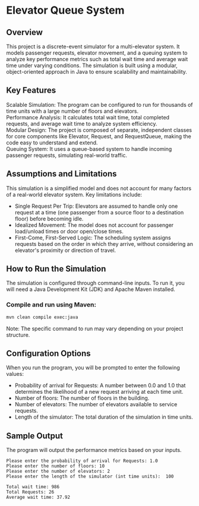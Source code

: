 # Elevator Queue System

## Overview

This project is a discrete-event simulator for a multi-elevator system. It models passenger requests, elevator movement, and a queuing system to analyze key performance metrics such as total wait time and average wait time under varying conditions. The simulation is built using a modular, object-oriented approach in Java to ensure scalability and maintainability.

## Key Features

Scalable Simulation: The program can be configured to run for thousands of time units with a large number of floors and elevators.  
Performance Analysis: It calculates total wait time, total completed requests, and average wait time to analyze system efficiency.  
Modular Design: The project is composed of separate, independent classes for core components like Elevator, Request, and RequestQueue, making the code easy to understand and extend.  
Queuing System: It uses a queue-based system to handle incoming passenger requests, simulating real-world traffic.

## Assumptions and Limitations

This simulation is a simplified model and does not account for many factors of a real-world elevator system. Key limitations include:  
- Single Request Per Trip: Elevators are assumed to handle only one request at a time (one passenger from a source floor to a destination floor) before becoming idle.  
- Idealized Movement: The model does not account for passenger load/unload times or door open/close times.  
- First-Come, First-Served Logic: The scheduling system assigns requests based on the order in which they arrive, without considering an elevator's proximity or direction of travel.

## How to Run the Simulation

The simulation is configured through command-line inputs. To run it, you will need a Java Development Kit (JDK) and Apache Maven installed.

### Compile and run using Maven:

```bash
mvn clean compile exec:java

```

Note: The specific command to run may vary depending on your project structure.

## Configuration Options

When you run the program, you will be prompted to enter the following values:  
- Probability of arrival for Requests: A number between 0.0 and 1.0 that determines the likelihood of a new request arriving at each time unit.  
- Number of floors: The number of floors in the building.  
- Number of elevators: The number of elevators available to service requests.  
- Length of the simulator: The total duration of the simulation in time units.

## Sample Output

The program will output the performance metrics based on your inputs.

```text
Please enter the probability of arrival for Requests: 1.0
Please enter the number of floors: 10
Please enter the number of elevators: 2
Please enter the length of the simulator (int time units):  100

Total wait time: 986  
Total Requests: 26  
Average wait time: 37.92
```
